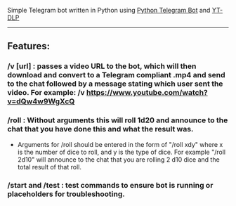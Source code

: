 Simple Telegram bot written in Python using [Python Telegram Bot](https://github.com/python-telegram-bot/python-telegram-bot) and [YT-DLP](https://github.com/yt-dlp/yt-dlp)

---

## Features:
### /v [url] : passes a video URL to the bot, which will then download and convert to a Telegram compliant .mp4 and send to the chat followed by a message stating which user sent the video. For example: /v https://www.youtube.com/watch?v=dQw4w9WgXcQ
### /roll : Without arguments this will roll 1d20 and announce to the chat that you have done this and what the result was.
* Arguments for /roll should be entered in the form of "/roll xdy" where x is the number of dice to roll, and y is the type of dice. For example "/roll 2d10" will announce to the chat that you are rolling 2 d10 dice and the total result of that roll.

### /start and /test : test commands to ensure bot is running or placeholders for troubleshooting.
